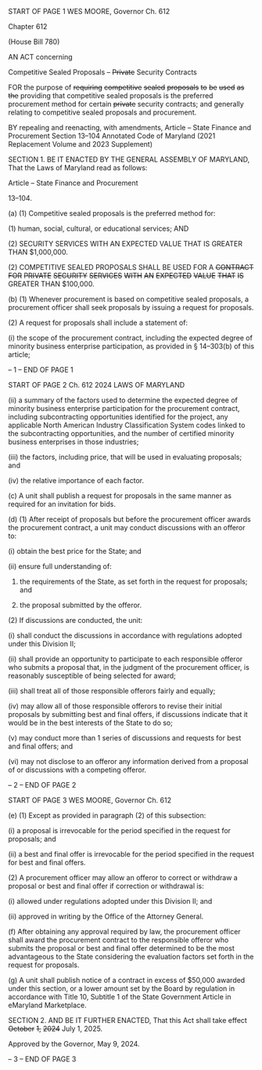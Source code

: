 START OF PAGE 1
WES MOORE, Governor Ch. 612

Chapter 612

(House Bill 780)

AN ACT concerning

Competitive Sealed Proposals – ~~Private~~ Security Contracts

FOR the purpose of ~~requiring~~ ~~competitive~~ ~~sealed~~ ~~proposals~~ ~~to~~ ~~be~~ ~~used~~ ~~as~~ ~~the~~ providing that
competitive sealed proposals is the preferred procurement method for certain ~~private~~
security contracts; and generally relating to competitive sealed proposals and
procurement.

BY repealing and reenacting, with amendments,
Article – State Finance and Procurement
Section 13–104
Annotated Code of Maryland
(2021 Replacement Volume and 2023 Supplement)

SECTION 1. BE IT ENACTED BY THE GENERAL ASSEMBLY OF MARYLAND,
That the Laws of Maryland read as follows:

Article – State Finance and Procurement

13–104.

(a) (1) Competitive sealed proposals is the preferred method for:

(1) human, social, cultural, or educational services; AND

(2) SECURITY SERVICES WITH AN EXPECTED VALUE THAT IS GREATER
THAN $1,000,000.

(2) COMPETITIVE SEALED PROPOSALS SHALL BE USED FOR A
~~CONTRACT~~ ~~FOR~~ ~~PRIVATE~~ ~~SECURITY~~ ~~SERVICES~~ ~~WITH~~ ~~AN~~ ~~EXPECTED~~ ~~VALUE~~ ~~THAT~~ ~~IS~~
GREATER THAN $100,000.

(b) (1) Whenever procurement is based on competitive sealed proposals, a
procurement officer shall seek proposals by issuing a request for proposals.

(2) A request for proposals shall include a statement of:

(i) the scope of the procurement contract, including the expected
degree of minority business enterprise participation, as provided in § 14–303(b) of this
article;

– 1 –
END OF PAGE 1

START OF PAGE 2
Ch. 612 2024 LAWS OF MARYLAND

(ii) a summary of the factors used to determine the expected degree
of minority business enterprise participation for the procurement contract, including
subcontracting opportunities identified for the project, any applicable North American
Industry Classification System codes linked to the subcontracting opportunities, and the
number of certified minority business enterprises in those industries;

(iii) the factors, including price, that will be used in evaluating
proposals; and

(iv) the relative importance of each factor.

(c) A unit shall publish a request for proposals in the same manner as required
for an invitation for bids.

(d) (1) After receipt of proposals but before the procurement officer awards the
procurement contract, a unit may conduct discussions with an offeror to:

(i) obtain the best price for the State; and

(ii) ensure full understanding of:

1. the requirements of the State, as set forth in the request
for proposals; and

2. the proposal submitted by the offeror.

(2) If discussions are conducted, the unit:

(i) shall conduct the discussions in accordance with regulations
adopted under this Division II;

(ii) shall provide an opportunity to participate to each responsible
offeror who submits a proposal that, in the judgment of the procurement officer, is
reasonably susceptible of being selected for award;

(iii) shall treat all of those responsible offerors fairly and equally;

(iv) may allow all of those responsible offerors to revise their initial
proposals by submitting best and final offers, if discussions indicate that it would be in the
best interests of the State to do so;

(v) may conduct more than 1 series of discussions and requests for
best and final offers; and

(vi) may not disclose to an offeror any information derived from a
proposal of or discussions with a competing offeror.

– 2 –
END OF PAGE 2

START OF PAGE 3
WES MOORE, Governor Ch. 612

(e) (1) Except as provided in paragraph (2) of this subsection:

(i) a proposal is irrevocable for the period specified in the request
for proposals; and

(ii) a best and final offer is irrevocable for the period specified in the
request for best and final offers.

(2) A procurement officer may allow an offeror to correct or withdraw a
proposal or best and final offer if correction or withdrawal is:

(i) allowed under regulations adopted under this Division II; and

(ii) approved in writing by the Office of the Attorney General.

(f) After obtaining any approval required by law, the procurement officer shall
award the procurement contract to the responsible offeror who submits the proposal or best
and final offer determined to be the most advantageous to the State considering the
evaluation factors set forth in the request for proposals.

(g) A unit shall publish notice of a contract in excess of $50,000 awarded under
this section, or a lower amount set by the Board by regulation in accordance with Title 10,
Subtitle 1 of the State Government Article in eMaryland Marketplace.

SECTION 2. AND BE IT FURTHER ENACTED, That this Act shall take effect
~~October~~ ~~1,~~ ~~2024~~ July 1, 2025.

Approved by the Governor, May 9, 2024.

– 3 –
END OF PAGE 3